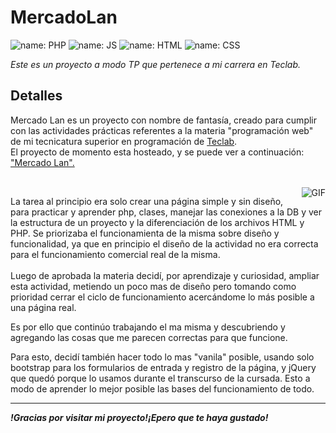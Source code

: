# MercadoLan

![name: PHP](https://img.shields.io/badge/-PHP-blue?style=flat-square&logo=PHP&logoColor=white)
![name: JS](https://img.shields.io/badge/-JavaScript-yellow?style=flat-square&logo=JavaScript&logoColor=black)
![name: HTML](https://img.shields.io/badge/-HTML-orange?style=flat-square&logo=HTML&logoColor=black)
![name: CSS](https://img.shields.io/badge/-CSS-blue?style=flat-square&logo=CSS&logoColor=white)

<em>Este es un proyecto a modo TP que pertenece a mi carrera en Teclab.</em>

## Detalles

<p>Mercado Lan es un proyecto con nombre de fantasía, creado para cumplir con las actividades prácticas referentes
a la materia "programación web" de mi tecnicatura superior en programación de <a href="https://www.teclab.edu.ar/">Teclab</a>.
<br>
El proyecto de momento esta hosteado, y se puede ver a continuación: <a href="https://mercadolan.000webhostapp.com/">"Mercado Lan".</a></p>
<br>

<img align="right" alt="GIF" src="https://i.pinimg.com/originals/e4/26/70/e426702edf874b181aced1e2fa5c6cde.gif" />

<p>La tarea al principio era solo crear una página simple y sin diseño, para practicar y aprender php, clases, manejar las conexiones a la DB y
ver la estructura de un proyecto y la diferenciación de los archivos HTML y PHP. Se priorizaba el funcionamienta de la misma sobre diseño
y funcionalidad, ya que en principio el diseño de la actividad no era correcta para el funcionamiento comercial real de la misma.
<br><br>
Luego de aprobada la materia decidí, por aprendizaje y curiosidad, ampliar esta actividad, metiendo un poco mas de diseño pero tomando como
prioridad cerrar el ciclo de funcionamiento acercándome lo más posible a una página real.

Es por ello que continúo trabajando el ma misma y descubriendo y agregando las cosas que me parecen correctas para que funcione.

Para esto, decidí también hacer todo lo mas "vanila" posible, usando solo bootstrap para los formularios de entrada y registro de la página, y jQuery
que quedó porque lo usamos durante el transcurso de la cursada. Esto a modo de aprender lo mejor posible las bases del funcionamiento de
todo.</p>



---
<em><b>!Gracias por visitar mi proyecto!¡Epero que te haya gustado!</b></em>
